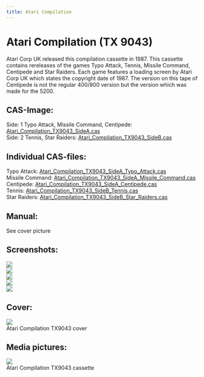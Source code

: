 ```yaml
---
title: Atari Compilation
---
```

# Atari Compilation (TX 9043)  
Atari Corp UK released this compilation cassette in 1987. This cassette contains rereleases of the games Typo Attack, Tennis, Missile Command, Centipede and Star Raiders. Each game features a loading screen by Atari Corp UK which states the copyright date of 1987. The version on this tape of Centipede is not the regular 400/800 version but the version which was made for the 5200.  
  
## CAS-Image:  
Side: 1 Typo Attack, Missile Command, Centipede: [Atari_Compilation_TX9043_SideA.cas](attachments/Atari_Compilation_TX9043_SideA.cas)  
Side: 2 Tennis, Star Raiders: [Atari_Compilation_TX9043_SideB.cas](attachments/Atari_Compilation_TX9043_SideB.cas)  
  
## Individual CAS-files:  
Typo Attack: [Atari_Compilation_TX9043_SideA_Typo_Attack.cas](attachments/Atari_Compilation_TX9043_SideA_Typo_Attack.cas)  
Missile Command: [Atari_Compilation_TX9043_SideA_Missile_Command.cas](attachments/Atari_Compilation_TX9043_SideA_Missile_Command.cas)  
Centipede: [Atari_Compilation_TX9043_SideA_Centipede.cas](attachments/Atari_Compilation_TX9043_SideA_Centipede.cas)  
Tennis: [Atari_Compilation_TX9043_SideB_Tennis.cas](attachments/Atari_Compilation_TX9043_SideB_Tennis.cas)  
Star Raiders: [Atari_Compilation_TX9043_SideB_Star_Raiders.cas](attachments/Atari_Compilation_TX9043_SideB_Star_Raiders.cas)  
  
## Manual:  
See cover picture  
  
## Screenshots:  
![](attachments/Atari_Compilation_TX9043_Screenshot1.jpg)  
![](attachments/Atari_Compilation_TX9043_Screenshot2.jpg)  
![](attachments/Atari_Compilation_TX9043_Screenshot3.jpg)  
![](attachments/Atari_Compilation_TX9043_Screenshot4.jpg)  
![](attachments/Atari_Compilation_TX9043_Screenshot5.jpg)  
  
## Cover:  
![](attachments/Atari_Compilation_TX9043_cover.jpg)  
Atari Compilation TX9043 cover  
  
## Media pictures:  
![](attachments/Atari_Compilation_TX9043_cass.jpg)  
Atari Compilation TX9043 cassette  
